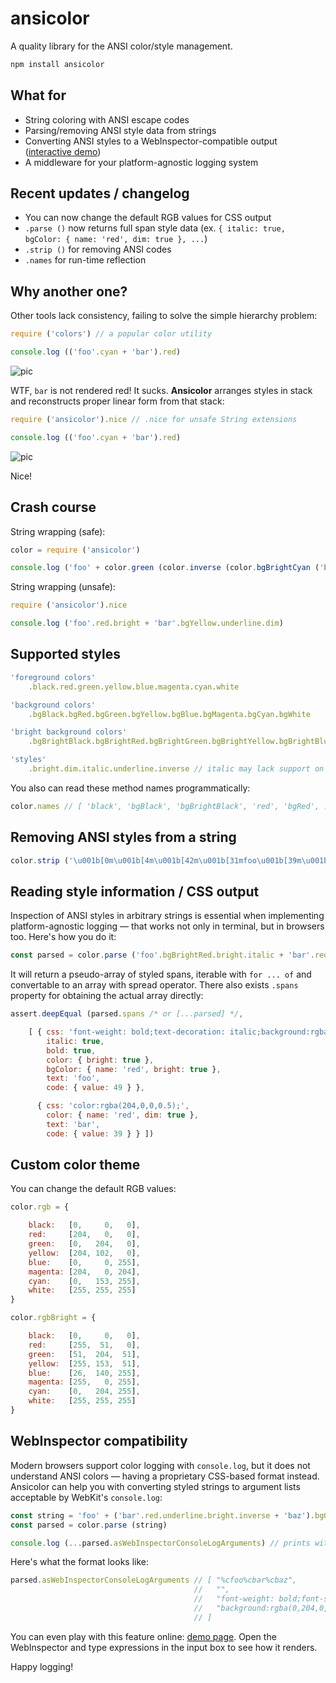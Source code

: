 # ansicolor

A quality library for the ANSI color/style management.

```bash
npm install ansicolor
```

## What for

- String coloring with ANSI escape codes
- Parsing/removing ANSI style data from strings
- Converting ANSI styles to a WebInspector-compatible output ([interactive demo](https://xpl.github.io/ansicolor/))
- A middleware for your platform-agnostic logging system

## Recent updates / changelog

- You can now change the default RGB values for CSS output
- `.parse ()` now returns full span style data (ex. `{ italic: true, bgColor: { name: 'red', dim: true }, ...`)
- `.strip ()` for removing ANSI codes
- `.names` for run-time reflection

## Why another one?

Other tools lack consistency, failing to solve the simple hierarchy problem:

```javascript
require ('colors') // a popular color utility

console.log (('foo'.cyan + 'bar').red)
```

![pic](http://wtf.jpg.wtf/85/9b/1470626860-859b24350e22df74fd7497e9dc0d8d42.png)

WTF, `bar` is not rendered red! It sucks. **Ansicolor** arranges styles in stack and reconstructs proper linear form from that stack:

```javascript
require ('ansicolor').nice // .nice for unsafe String extensions

console.log (('foo'.cyan + 'bar').red)
```

![pic](http://wtf.jpg.wtf/3c/61/1470626989-3c61b64d0690b0b413be367841650426.png)

Nice!

## Crash course

String wrapping (safe):

```javascript
color = require ('ansicolor')

console.log ('foo' + color.green (color.inverse (color.bgBrightCyan ('bar')) + 'baz') + 'qux')
```

String wrapping (unsafe):

```javascript
require ('ansicolor').nice

console.log ('foo'.red.bright + 'bar'.bgYellow.underline.dim)
```

## Supported styles

```javascript
'foreground colors'
    .black.red.green.yellow.blue.magenta.cyan.white
```
```javascript
'background colors'
    .bgBlack.bgRed.bgGreen.bgYellow.bgBlue.bgMagenta.bgCyan.bgWhite
```
```javascript
'bright background colors'
    .bgBrightBlack.bgBrightRed.bgBrightGreen.bgBrightYellow.bgBrightBlue.bgBrightMagenta.bgBrightCyan.bgBrightWhite
```
```javascript
'styles'
    .bright.dim.italic.underline.inverse // italic may lack support on your platform
```

You also can read these method names programmatically:

```javascript
color.names // [ 'black', 'bgBlack', 'bgBrightBlack', 'red', 'bgRed', ...
```

## Removing ANSI styles from a string

```javascript
color.strip ('\u001b[0m\u001b[4m\u001b[42m\u001b[31mfoo\u001b[39m\u001b[49m\u001b[24mfoo\u001b[0m')) // 'foofoo'
```

## Reading style information / CSS output

Inspection of ANSI styles in arbitrary strings is essential when implementing platform-agnostic logging — that works not only in terminal, but in browsers too. Here's how you do it:

```javascript
const parsed = color.parse ('foo'.bgBrightRed.bright.italic + 'bar'.red.dim)
```

It will return a pseudo-array of styled spans, iterable with `for ... of` and convertable to an array with spread operator. There also exists `.spans` property for obtaining the actual array directly:

```javascript
assert.deepEqual (parsed.spans /* or [...parsed] */,

    [ { css: 'font-weight: bold;text-decoration: italic;background:rgba(255,51,0,1);',
        italic: true,
        bold: true,
        color: { bright: true },
        bgColor: { name: 'red', bright: true },
        text: 'foo',
        code: { value: 49 } },

      { css: 'color:rgba(204,0,0,0.5);',
        color: { name: 'red', dim: true },
        text: 'bar',
        code: { value: 39 } } ])
```

## Custom color theme

You can change the default RGB values:

```javascript
color.rgb = {

    black:   [0,     0,   0],
    red:     [204,   0,   0],
    green:   [0,   204,   0],
    yellow:  [204, 102,   0],
    blue:    [0,     0, 255],
    magenta: [204,   0, 204],
    cyan:    [0,   153, 255],
    white:   [255, 255, 255]
}

color.rgbBright = {

    black:   [0,     0,   0],
    red:     [255,  51,   0],
    green:   [51,  204,  51],
    yellow:  [255, 153,  51],
    blue:    [26,  140, 255],
    magenta: [255,   0, 255],
    cyan:    [0,   204, 255],
    white:   [255, 255, 255]
}
```

## WebInspector compatibility

Modern browsers support color logging with `console.log`, but it does not understand ANSI colors — having a proprietary CSS-based format instead. Ansicolor can help you with converting styled strings to argument lists acceptable by WebKit's `console.log`:

```javascript
const string = 'foo' + ('bar'.red.underline.bright.inverse + 'baz').bgGreen
const parsed = color.parse (string)

console.log (...parsed.asWebInspectorConsoleLogArguments) // prints with colors in Chrome!
```

Here's what the format looks like:

```javascript
parsed.asWebInspectorConsoleLogArguments // [ "%cfoo%cbar%cbaz",
                                         //   "",
                                         //   "font-weight: bold;font-style: underline;background:rgba(255,51,0,1);color:rgba(0,204,0,1);",
                                         //   "background:rgba(0,204,0,1);"
                                         // ]
```

You can even play with this feature online: [demo page](https://xpl.github.io/ansicolor/). Open the WebInspector and type expressions in the input box to see how it renders.

Happy logging!


